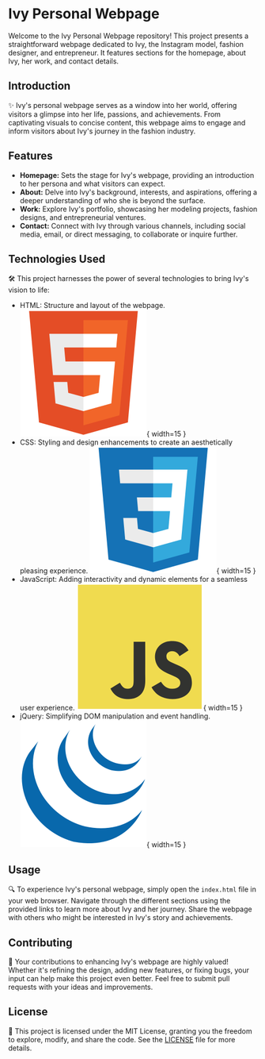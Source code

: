 # Ivy Personal Webpage

Welcome to the Ivy Personal Webpage repository! This project presents a straightforward webpage dedicated to Ivy, the Instagram model, fashion designer, and entrepreneur. It features sections for the homepage, about Ivy, her work, and contact details.

## Introduction

✨ Ivy's personal webpage serves as a window into her world, offering visitors a glimpse into her life, passions, and achievements. From captivating visuals to concise content, this webpage aims to engage and inform visitors about Ivy's journey in the fashion industry.

## Features

- **Homepage:** Sets the stage for Ivy's webpage, providing an introduction to her persona and what visitors can expect.
- **About:** Delve into Ivy's background, interests, and aspirations, offering a deeper understanding of who she is beyond the surface.
- **Work:** Explore Ivy's portfolio, showcasing her modeling projects, fashion designs, and entrepreneurial ventures.
- **Contact:** Connect with Ivy through various channels, including social media, email, or direct messaging, to collaborate or inquire further.

## Technologies Used

🛠️ This project harnesses the power of several technologies to bring Ivy's vision to life:

- HTML: Structure and layout of the webpage. ![HTML Icon](https://raw.githubusercontent.com/devicons/devicon/master/icons/html5/html5-original.svg){ width=15 }
- CSS: Styling and design enhancements to create an aesthetically pleasing experience. ![CSS Icon](https://raw.githubusercontent.com/devicons/devicon/master/icons/css3/css3-original.svg){ width=15 }
- JavaScript: Adding interactivity and dynamic elements for a seamless user experience. ![JavaScript Icon](https://raw.githubusercontent.com/devicons/devicon/master/icons/javascript/javascript-original.svg){ width=15 }
- jQuery: Simplifying DOM manipulation and event handling. ![jQuery Icon](https://raw.githubusercontent.com/devicons/devicon/master/icons/jquery/jquery-original.svg){ width=15 }

## Usage

🔍 To experience Ivy's personal webpage, simply open the `index.html` file in your web browser. Navigate through the different sections using the provided links to learn more about Ivy and her journey. Share the webpage with others who might be interested in Ivy's story and achievements.

## Contributing

🤝 Your contributions to enhancing Ivy's webpage are highly valued! Whether it's refining the design, adding new features, or fixing bugs, your input can help make this project even better. Feel free to submit pull requests with your ideas and improvements.

## License

📝 This project is licensed under the MIT License, granting you the freedom to explore, modify, and share the code. See the [LICENSE](LICENSE) file for more details.
